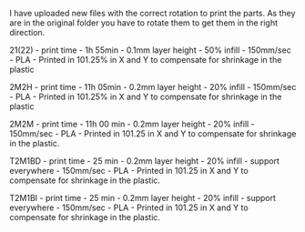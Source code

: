 I have uploaded new files with the correct rotation to print the parts. As they are in the original folder you have to rotate them to get them in the right direction.

21(22) - print time - 1h 55min - 0.1mm layer height - 50% infill - 150mm/sec - PLA - Printed in 101.25% in X and Y to compensate for shrinkage in the plastic

2M2H - print time - 11h 05min - 0.2mm layer height - 20% infill - 150mm/sec - PLA - Printed in 101.25% in X and Y to compensate for shrinkage in the plastic

2M2M - print time - 11h 00 min - 0.2mm layer height - 20% infill - 150mm/sec - PLA - Printed in 101.25 in X and Y to compensate for shrinkage in the plastic.

T2M1BD - print time - 25 min - 0.2mm layer height - 20% infill - support everywhere - 150mm/sec - PLA - Printed in 101.25 in X and Y to compensate for shrinkage in the plastic.

T2M1BI - print time - 25 min - 0.2mm layer height - 20% infill - support everywhere - 150mm/sec - PLA - Printed in 101.25 in X and Y to compensate for shrinkage in the plastic.
